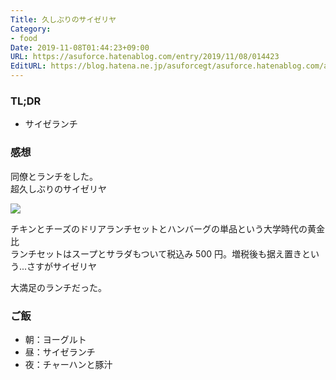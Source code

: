 ```yaml
---
Title: 久しぶりのサイゼリヤ
Category:
- food
Date: 2019-11-08T01:44:23+09:00
URL: https://asuforce.hatenablog.com/entry/2019/11/08/014423
EditURL: https://blog.hatena.ne.jp/asuforcegt/asuforce.hatenablog.com/atom/entry/26006613462704701
---
```


### TL;DR

- サイゼランチ

###  感想

同僚とランチをした。  
超久しぶりのサイゼリヤ

<span itemtype="http://schema.org/Photograph" itemscope="itemscope"><img class="magnifiable" src="https://lh3.googleusercontent.com/-YW7mtSoOu2Y/XcQ5rqL4EDI/AAAAAAABB94/zPmtDQxVaQ00Rl1baon-g3ZIhr6ioucUgCE0YBhgL/s1200/IMG_0293.HEIC" itemprop="image"></span>

チキンとチーズのドリアランチセットとハンバーグの単品という大学時代の黄金比  
ランチセットはスープとサラダもついて税込み 500 円。増税後も据え置きという...さすがサイゼリヤ

大満足のランチだった。

### ご飯

- 朝：ヨーグルト
- 昼：サイゼランチ
- 夜：チャーハンと豚汁
